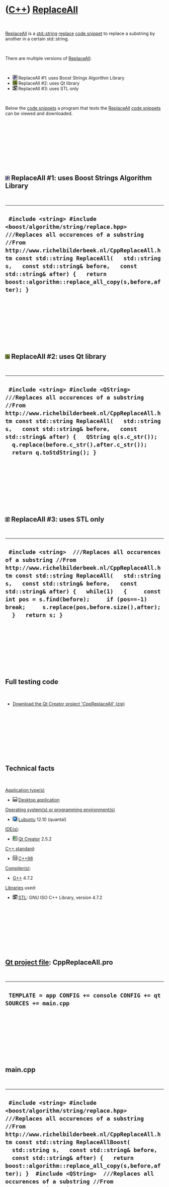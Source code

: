 



 

 

 

 

 

([C++](Cpp.htm)) [ReplaceAll](CppReplaceAll.htm)
================================================

 

[ReplaceAll](CppReplaceAll.htm) is a [std::string](CppString.htm)
[replace](CppReplace.htm) [code snippet](CppCodeSnippets.htm) to replace
a substring by another in a certain std::string.

 

There are multiple versions of [ReplaceAll](CppReplaceAll.htm):

 

-   ![Boost](PicBoost.png) ReplaceAll \#1: uses Boost Strings Algorithm
    Library
-   ![Qt](PicQt.png) ReplaceAll \#2: uses Qt library
-   ![STL](PicStl.png) ReplaceAll \#3: uses STL only

 

Below the [code snippets](CppCodeSnippets.htm) a program that tests the
[ReplaceAll](CppReplaceAll.htm) [code snippets](CppCodeSnippets.htm) can
be viewed and downloaded.

 

 

 

 

 

![Boost](PicBoost.png) ReplaceAll \#1: uses Boost Strings Algorithm Library
---------------------------------------------------------------------------

 

  ------------------------------------------------------------------------------------------------------------------------------------------------------------------------------------------------------------------------------------------------------------------------------------------------------------------------------------------------
  ` #include <string> #include <boost/algorithm/string/replace.hpp>  ///Replaces all occurences of a substring //From http://www.richelbilderbeek.nl/CppReplaceAll.htm const std::string ReplaceAll(   std::string s,   const std::string& before,   const std::string& after) {   return boost::algorithm::replace_all_copy(s,before,after); }`
  ------------------------------------------------------------------------------------------------------------------------------------------------------------------------------------------------------------------------------------------------------------------------------------------------------------------------------------------------

 

 

 

 

 

![Qt](PicQt.png) ReplaceAll \#2: uses Qt library
------------------------------------------------

 

  -----------------------------------------------------------------------------------------------------------------------------------------------------------------------------------------------------------------------------------------------------------------------------------------------------------------------------------------------------
  ` #include <string> #include <QString>  ///Replaces all occurences of a substring //From http://www.richelbilderbeek.nl/CppReplaceAll.htm const std::string ReplaceAll(   std::string s,   const std::string& before,   const std::string& after) {   QString q(s.c_str());   q.replace(before.c_str(),after.c_str());   return q.toStdString(); }`
  -----------------------------------------------------------------------------------------------------------------------------------------------------------------------------------------------------------------------------------------------------------------------------------------------------------------------------------------------------

 

 

 

 

 

![Stl](PicStl.png) ReplaceAll \#3: uses STL only
------------------------------------------------

 

  ------------------------------------------------------------------------------------------------------------------------------------------------------------------------------------------------------------------------------------------------------------------------------------------------------------------------------------------------------------------------
  ` #include <string>  ///Replaces all occurences of a substring //From http://www.richelbilderbeek.nl/CppReplaceAll.htm const std::string ReplaceAll(   std::string s,   const std::string& before,   const std::string& after) {   while(1)   {     const int pos = s.find(before);     if (pos==-1) break;     s.replace(pos,before.size(),after);   }   return s; }`
  ------------------------------------------------------------------------------------------------------------------------------------------------------------------------------------------------------------------------------------------------------------------------------------------------------------------------------------------------------------------------

 

 

 

 

 

Full testing code
-----------------

 

-   [Download the Qt Creator project
    'CppReplaceAll' (zip)](CppReplaceAll.zip)

 

 

 

 

 

Technical facts
---------------

 

[Application type(s)](CppApplication.htm)

-   ![Desktop](PicDesktop.png) [Desktop
    application](CppDesktopApplication.htm)

[Operating system(s) or programming environment(s)](CppOs.htm)

-   ![Lubuntu](PicLubuntu.png) [Lubuntu](CppLubuntu.htm) 12.10 (quantal)

[IDE(s)](CppIde.htm):

-   ![Qt Creator](PicQtCreator.png) [Qt Creator](CppQtCreator.htm) 2.5.2

[C++ standard](CppStandard.htm):

-   ![C++98](PicCpp98.png) [C++98](Cpp98.htm)

[Compiler(s)](CppCompiler.htm):

-   [G++](CppGpp.htm) 4.7.2

[Libraries](CppLibrary.htm) used:

-   ![STL](PicStl.png) [STL](CppStl.htm): GNU ISO C++ Library, version
    4.7.2

 

 

 

 

 

[Qt project file](CppQtProjectFile.htm): CppReplaceAll.pro
----------------------------------------------------------

 

  ----------------------------------------------------------------------
  ` TEMPLATE = app CONFIG += console CONFIG += qt SOURCES += main.cpp`
  ----------------------------------------------------------------------

 

 

 

 

 

main.cpp
--------

 

  -----------------------------------------------------------------------------------------------------------------------------------------------------------------------------------------------------------------------------------------------------------------------------------------------------------------------------------------------------------------------------------------------------------------------------------------------------------------------------------------------------------------------------------------------------------------------------------------------------------------------------------------------------------------------------------------------------------------------------------------------------------------------------------------------------------------------------------------------------------------------------------------------------------------------------------------------------------------------------------------------------------------------------------------------------------------------------------------------------------------------------------------------------------------------------------------------------------------------------------------------------------------------------------------------------------------------------------------------------------------------------------------------------------------------------------------------------------------------------------------------------------------------------------------------------------------------------------------------------------------------------------------------------------------------------------------------------------------------------------------------------------------------------------------------------------------------------------------------------------------------------------------------------------------------------------------------------------------------------------------------------------------------------------------------------------------------------------------------------------------------------------------------------------------------------------------------------------------------------------------------------------------------------------------------------------------------------------------------------------------------------------------------------------------------------------------------------------------------------------------------------------------------------------------------------------------------------------------------------------------------------------------------------------------------------------------------------------------------------------------------------------------------------------------------------------------------------------------------------------------------------------------------------------------------------------------------------------------------------------------------------------------------------------------------------------------------------------------------------------------------------------------------------------------------------------------------------------------------------------------------------------------------------------------------------------------------------------------------------------------------------------------------------------------------------------
  ` #include <string> #include <boost/algorithm/string/replace.hpp>  ///Replaces all occurences of a substring //From http://www.richelbilderbeek.nl/CppReplaceAll.htm const std::string ReplaceAllBoost(   std::string s,   const std::string& before,   const std::string& after) {   return boost::algorithm::replace_all_copy(s,before,after); }  #include <QString>  ///Replaces all occurences of a substring //From http://www.richelbilderbeek.nl/CppReplaceAll.htm const std::string ReplaceAllQt(   std::string s,   const std::string& before,   const std::string& after) {   QString q(s.c_str());   q.replace(before.c_str(),after.c_str());   return q.toStdString(); }  ///Replaces all occurences of a substring //From http://www.richelbilderbeek.nl/CppReplaceAll.htm const std::string ReplaceAllStl(   std::string s,   const std::string& before,   const std::string& after) {   while(1)   {     const int pos = s.find(before);     if (pos==-1) break;     s.replace(pos,before.size(),after);   }   return s; }  #include <cassert>  int main() {   //Test single char replacement   {     //s: input string     //x: expected output string     //b: before     //a: after     const std::string s = "abcdbef";     const std::string x = "a_cd_ef";     const std::string b = "b";     const std::string a = "_";     assert(ReplaceAllBoost(s,b,a) == x);     assert(ReplaceAllQt(s,b,a) == x);     assert(ReplaceAllStl(s,b,a) == x);   }   //Test single char to multiple chars replacement   {     const std::string s = "abcdbef";     const std::string x = "a__cd__ef";     const std::string b = "b";     const std::string a = "__";     assert(ReplaceAllBoost(s,b,a) == x);     assert(ReplaceAllQt(s,b,a) == x);     assert(ReplaceAllStl(s,b,a) == x);   }   //Test single char to no char replacement   {     const std::string s = "abcdbef";     const std::string x = "acdef";     const std::string b = "b";     const std::string a = "";     assert(ReplaceAllBoost(s,b,a) == x);     assert(ReplaceAllQt(s,b,a) == x);     assert(ReplaceAllStl(s,b,a) == x);   }   //Test multiple chars to multiple chars replacement   {     const std::string s = "abcdbcef";     const std::string x = "a__d__ef";     const std::string b = "bc";     const std::string a = "__";     assert(ReplaceAllBoost(s,b,a) == x);     assert(ReplaceAllQt(s,b,a) == x);     assert(ReplaceAllStl(s,b,a) == x);   }   //Test multiple chars to more chars replacement   {     const std::string s = "abcdbcef";     const std::string x = "a___d___ef";     const std::string b = "bc";     const std::string a = "___";     assert(ReplaceAllBoost(s,b,a) == x);     assert(ReplaceAllQt(s,b,a) == x);     assert(ReplaceAllStl(s,b,a) == x);   }   //Test multiple chars to single char replacement   {     const std::string s = "abcdbcef";     const std::string x = "a_d_ef";     const std::string b = "bc";     const std::string a = "_";     assert(ReplaceAllBoost(s,b,a) == x);     assert(ReplaceAllQt(s,b,a) == x);     assert(ReplaceAllStl(s,b,a) == x);   }   //Test multiple chars to no char replacement   {     const std::string s = "abcdbcef";     const std::string x = "adef";     const std::string b = "bc";     const std::string a = "";     assert(ReplaceAllBoost(s,b,a) == x);     assert(ReplaceAllQt(s,b,a) == x);     assert(ReplaceAllStl(s,b,a) == x);   } }`
  -----------------------------------------------------------------------------------------------------------------------------------------------------------------------------------------------------------------------------------------------------------------------------------------------------------------------------------------------------------------------------------------------------------------------------------------------------------------------------------------------------------------------------------------------------------------------------------------------------------------------------------------------------------------------------------------------------------------------------------------------------------------------------------------------------------------------------------------------------------------------------------------------------------------------------------------------------------------------------------------------------------------------------------------------------------------------------------------------------------------------------------------------------------------------------------------------------------------------------------------------------------------------------------------------------------------------------------------------------------------------------------------------------------------------------------------------------------------------------------------------------------------------------------------------------------------------------------------------------------------------------------------------------------------------------------------------------------------------------------------------------------------------------------------------------------------------------------------------------------------------------------------------------------------------------------------------------------------------------------------------------------------------------------------------------------------------------------------------------------------------------------------------------------------------------------------------------------------------------------------------------------------------------------------------------------------------------------------------------------------------------------------------------------------------------------------------------------------------------------------------------------------------------------------------------------------------------------------------------------------------------------------------------------------------------------------------------------------------------------------------------------------------------------------------------------------------------------------------------------------------------------------------------------------------------------------------------------------------------------------------------------------------------------------------------------------------------------------------------------------------------------------------------------------------------------------------------------------------------------------------------------------------------------------------------------------------------------------------------------------------------------------------------------------------------------

 

 

 

 

 





 

[![Valid XHTML 1.0 Strict](valid-xhtml10.png){width="88"
height="31"}](http://validator.w3.org/check?uri=referer)

This page has been created by the [tool](Tools.htm)
[CodeToHtml](ToolCodeToHtml.htm)
